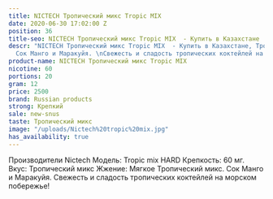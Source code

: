 ```yaml
---
title: NICTECH Тропический микс Tropic MIX
date: 2020-06-30 17:02:00 Z
position: 36
title-seo: NICTECH Тропический микс Tropic MIX  - Купить в Казахстане
descr: "NICTECH Тропический микс Tropic MIX  - Купить в Казахстане, Тропический микс.
  Сок Манго и Маракуйя. \nСвежесть и сладость тропических коктейлей на морском побережье!"
product-name: NICTECH Тропический микс Tropic MIX
nicotine: 60
portions: 20
gram: 12
price: 2500
brand: Russian products
strong: Крепкий
sale: new-snus
taste: Тропический микс
image: "/uploads/Nictech%20tropic%20mix.jpg"
has_availability: true
---
```


Производители Nictech
Модель: Tropic mix HARD
Крепкость: 60 мг.
Вкус: Тропический микс
Жжение: Мягкое
Тропический микс. Сок Манго и Маракуйя. 
Свежесть и сладость тропических коктейлей на морском побережье!